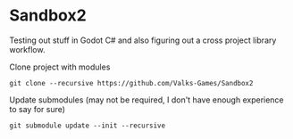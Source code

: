 # Sandbox2
Testing out stuff in Godot C# and also figuring out a cross project library workflow.

Clone project with modules
```
git clone --recursive https://github.com/Valks-Games/Sandbox2
```

Update submodules (may not be required, I don't have enough experience to say for sure)
```
git submodule update --init --recursive
```
